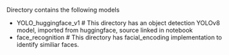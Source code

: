 Directory contains the following models 
- YOLO_huggingface_v1   # This directory has an object detection YOLOv8 model, imported from huggingface, source linked in notebook
- face_recognition      # This directory has facial_encoding implementation to identify similiar faces.